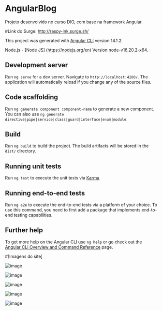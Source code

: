 # AngularBlog

Projeto desenvolvido no curso DIO, com base na framework Angular.

#Link do Surge: http://raspy-ink.surge.sh/

This project was generated with [Angular CLI](https://github.com/angular/angular-cli) version 14.1.2.

Node.js - [Node JS] (https://nodejs.org/en) Version node-v16.20.2-x64.

## Development server

Run `ng serve` for a dev server. Navigate to `http://localhost:4200/`. The application will automatically reload if you change any of the source files.

## Code scaffolding

Run `ng generate component component-name` to generate a new component. You can also use `ng generate directive|pipe|service|class|guard|interface|enum|module`.

## Build

Run `ng build` to build the project. The build artifacts will be stored in the `dist/` directory.

## Running unit tests

Run `ng test` to execute the unit tests via [Karma](https://karma-runner.github.io).

## Running end-to-end tests

Run `ng e2e` to execute the end-to-end tests via a platform of your choice. To use this command, you need to first add a package that implements end-to-end testing capabilities.

## Further help

To get more help on the Angular CLI use `ng help` or go check out the [Angular CLI Overview and Command Reference](https://angular.io/cli) page.

#[Imagens do site]


![image](https://github.com/bruno-macena/angular-blog/assets/92761507/cbbe0050-0e7d-49d7-9f3c-0df858d3d229)

![image](https://github.com/bruno-macena/angular-blog/assets/92761507/bf28c4ac-20ec-47df-acbe-9e20347a6975)

![image](https://github.com/bruno-macena/angular-blog/assets/92761507/328eebf9-794c-47d5-a934-8ca18b8ce3ac)

![image](https://github.com/bruno-macena/angular-blog/assets/92761507/f5b7897b-77fc-427f-a1c5-24786180cc60)

![image](https://github.com/bruno-macena/angular-blog/assets/92761507/c3438188-289a-4efa-8933-28a471a646a9)




